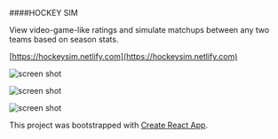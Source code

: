 ####HOCKEY SIM

View video-game-like ratings and simulate matchups between any two teams based on season stats.

[https://hockeysim.netlify.com](https://hockeysim.netlify.com)

![screen shot](https://i.imgur.com/BTsgwcR.jpg)

![screen shot](https://i.imgur.com/x8mB9Zy.jpg)

![screen shot](https://i.imgur.com/cu0AkmW.jpg)

This project was bootstrapped with [Create React App](https://github.com/facebookincubator/create-react-app).